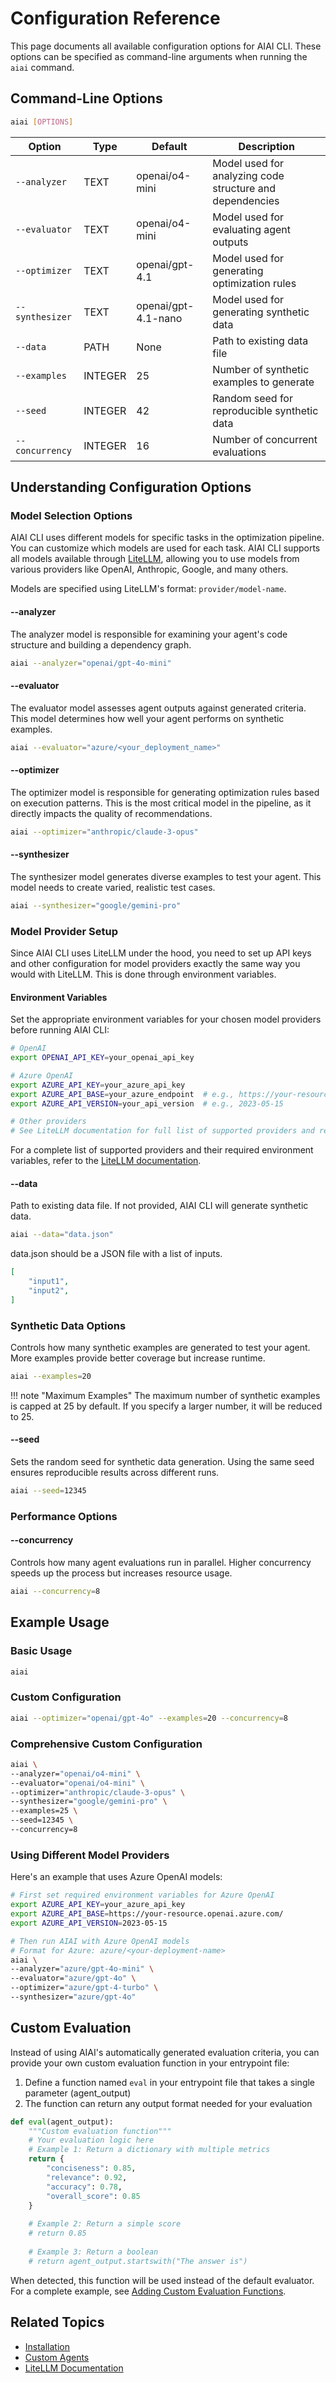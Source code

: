 # Configuration Reference

This page documents all available configuration options for AIAI CLI. These options can be specified as command-line arguments when running the `aiai` command.

## Command-Line Options

```bash
aiai [OPTIONS]
```

| Option          | Type    | Default             | Description                                              |
| --------------- | ------- | ------------------- | -------------------------------------------------------- |
| `--analyzer`    | TEXT    | openai/o4-mini      | Model used for analyzing code structure and dependencies |
| `--evaluator`   | TEXT    | openai/o4-mini      | Model used for evaluating agent outputs                  |
| `--optimizer`   | TEXT    | openai/gpt-4.1      | Model used for generating optimization rules             |
| `--synthesizer` | TEXT    | openai/gpt-4.1-nano | Model used for generating synthetic data                 |
| `--data`        | PATH    | None                | Path to existing data file                               |
| `--examples`    | INTEGER | 25                  | Number of synthetic examples to generate                 |
| `--seed`        | INTEGER | 42                  | Random seed for reproducible synthetic data              |
| `--concurrency` | INTEGER | 16                  | Number of concurrent evaluations                         |

## Understanding Configuration Options

### Model Selection Options

AIAI CLI uses different models for specific tasks in the optimization pipeline. You can customize which models are used for each task. AIAI CLI supports all models available through [LiteLLM](https://docs.litellm.ai/docs/providers), allowing you to use models from various providers like OpenAI, Anthropic, Google, and many others.

Models are specified using LiteLLM's format: `provider/model-name`.

#### --analyzer

The analyzer model is responsible for examining your agent's code structure and building a dependency graph.

```bash
aiai --analyzer="openai/gpt-4o-mini"
```

#### --evaluator

The evaluator model assesses agent outputs against generated criteria. This model determines how well your agent performs on synthetic examples.

```bash
aiai --evaluator="azure/<your_deployment_name>"
```

#### --optimizer

The optimizer model is responsible for generating optimization rules based on execution patterns. This is the most critical model in the pipeline, as it directly impacts the quality of recommendations.

```bash
aiai --optimizer="anthropic/claude-3-opus"
```

#### --synthesizer

The synthesizer model generates diverse examples to test your agent. This model needs to create varied, realistic test cases.

```bash
aiai --synthesizer="google/gemini-pro"
```

### Model Provider Setup

Since AIAI CLI uses LiteLLM under the hood, you need to set up API keys and other configuration for model providers exactly the same way you would with LiteLLM. This is done through environment variables.

#### Environment Variables

Set the appropriate environment variables for your chosen model providers before running AIAI CLI:

```bash
# OpenAI
export OPENAI_API_KEY=your_openai_api_key

# Azure OpenAI
export AZURE_API_KEY=your_azure_api_key
export AZURE_API_BASE=your_azure_endpoint  # e.g., https://your-resource.openai.azure.com/
export AZURE_API_VERSION=your_api_version  # e.g., 2023-05-15

# Other providers
# See LiteLLM documentation for full list of supported providers and required environment variables
```

For a complete list of supported providers and their required environment variables, refer to the [LiteLLM documentation](https://docs.litellm.ai/docs/providers).

#### --data

Path to existing data file. If not provided, AIAI CLI will generate synthetic data.

```bash
aiai --data="data.json"
```

data.json should be a JSON file with a list of inputs.

```json
[
    "input1",
    "input2",
]
```

### Synthetic Data Options

Controls how many synthetic examples are generated to test your agent. More examples provide better coverage but increase runtime.

```bash
aiai --examples=20
```

!!! note "Maximum Examples"
    The maximum number of synthetic examples is capped at 25 by default. If you specify a larger number, it will be reduced to 25.

#### --seed

Sets the random seed for synthetic data generation. Using the same seed ensures reproducible results across different runs.

```bash
aiai --seed=12345
```

### Performance Options

#### --concurrency

Controls how many agent evaluations run in parallel. Higher concurrency speeds up the process but increases resource usage.

```bash
aiai --concurrency=8
```

## Example Usage

### Basic Usage

```bash
aiai
```

### Custom Configuration

```bash
aiai --optimizer="openai/gpt-4o" --examples=20 --concurrency=8
```

### Comprehensive Custom Configuration

```bash
aiai \
--analyzer="openai/o4-mini" \
--evaluator="openai/o4-mini" \
--optimizer="anthropic/claude-3-opus" \
--synthesizer="google/gemini-pro" \
--examples=25 \
--seed=12345 \
--concurrency=8
```

### Using Different Model Providers

Here's an example that uses Azure OpenAI models:

```bash
# First set required environment variables for Azure OpenAI
export AZURE_API_KEY=your_azure_api_key
export AZURE_API_BASE=https://your-resource.openai.azure.com/
export AZURE_API_VERSION=2023-05-15

# Then run AIAI with Azure OpenAI models
# Format for Azure: azure/<your-deployment-name>
aiai \
--analyzer="azure/gpt-4o-mini" \
--evaluator="azure/gpt-4o" \
--optimizer="azure/gpt-4-turbo" \
--synthesizer="azure/gpt-4o"
```

## Custom Evaluation

Instead of using AIAI's automatically generated evaluation criteria, you can provide your own custom evaluation function in your entrypoint file:


1. Define a function named `eval` in your entrypoint file that takes a single parameter (agent_output)
2. The function can return any output format needed for your evaluation


```python
def eval(agent_output):
    """Custom evaluation function"""
    # Your evaluation logic here
    # Example 1: Return a dictionary with multiple metrics
    return {
        "conciseness": 0.85,
        "relevance": 0.92,
        "accuracy": 0.78,
        "overall_score": 0.85
    }
    
    # Example 2: Return a simple score
    # return 0.85
    
    # Example 3: Return a boolean
    # return agent_output.startswith("The answer is")
```

When detected, this function will be used instead of the default evaluator. For a complete example, see [Adding Custom Evaluation Functions](../examples/custom-agents.md#adding-custom-evaluation-functions).

## Related Topics

- [Installation](../getting-started/getting-started.md)
- [Custom Agents](../examples/custom-agents.md)
- [LiteLLM Documentation](https://docs.litellm.ai/docs/)
